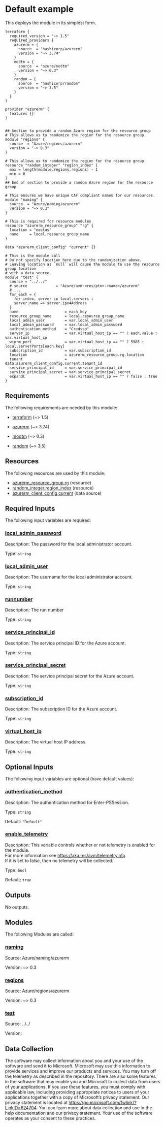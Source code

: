 <!-- BEGIN_TF_DOCS -->
# Default example

This deploys the module in its simplest form.

```hcl
terraform {
  required_version = "~> 1.5"
  required_providers {
    azurerm = {
      source  = "hashicorp/azurerm"
      version = "~> 3.74"
    }
    modtm = {
      source  = "azure/modtm"
      version = "~> 0.3"
    }
    random = {
      source  = "hashicorp/random"
      version = "~> 3.5"
    }
  }
}

provider "azurerm" {
  features {}
}


## Section to provide a random Azure region for the resource group
# This allows us to randomize the region for the resource group.
module "regions" {
  source  = "Azure/regions/azurerm"
  version = "~> 0.3"
}

# This allows us to randomize the region for the resource group.
resource "random_integer" "region_index" {
  max = length(module.regions.regions) - 1
  min = 0
}
## End of section to provide a random Azure region for the resource group

# This ensures we have unique CAF compliant names for our resources.
module "naming" {
  source  = "Azure/naming/azurerm"
  version = "~> 0.3"
}

# This is required for resource modules
resource "azurerm_resource_group" "rg" {
  location = "eastus"
  name     = local.resource_group_name
}

data "azurerm_client_config" "current" {}

# This is the module call
# Do not specify location here due to the randomization above.
# Leaving location as `null` will cause the module to use the resource group location
# with a data source.
module "test" {
  source = "../../"
  # source             = "Azure/avm-<res/ptn>-<name>/azurerm"
  # ...
  for_each = {
    for index, server in local.servers :
    server.name => server.ipv4Address
  }
  name                     = each.key
  resource_group_name      = local.resource_group_name
  local_admin_user         = var.local_admin_user
  local_admin_password     = var.local_admin_password
  authentication_method    = "Credssp"
  server_ip                = var.virtual_host_ip == "" ? each.value : var.virtual_host_ip
  winrm_port               = var.virtual_host_ip == "" ? 5985 : local.serverPorts[each.key]
  subscription_id          = var.subscription_id
  location                 = azurerm_resource_group.rg.location
  tenant                   = data.azurerm_client_config.current.tenant_id
  service_principal_id     = var.service_principal_id
  service_principal_secret = var.service_principal_secret
  expandC                  = var.virtual_host_ip == "" ? false : true
}
```

<!-- markdownlint-disable MD033 -->
## Requirements

The following requirements are needed by this module:

- <a name="requirement_terraform"></a> [terraform](#requirement\_terraform) (~> 1.5)

- <a name="requirement_azurerm"></a> [azurerm](#requirement\_azurerm) (~> 3.74)

- <a name="requirement_modtm"></a> [modtm](#requirement\_modtm) (~> 0.3)

- <a name="requirement_random"></a> [random](#requirement\_random) (~> 3.5)

## Resources

The following resources are used by this module:

- [azurerm_resource_group.rg](https://registry.terraform.io/providers/hashicorp/azurerm/latest/docs/resources/resource_group) (resource)
- [random_integer.region_index](https://registry.terraform.io/providers/hashicorp/random/latest/docs/resources/integer) (resource)
- [azurerm_client_config.current](https://registry.terraform.io/providers/hashicorp/azurerm/latest/docs/data-sources/client_config) (data source)

<!-- markdownlint-disable MD013 -->
## Required Inputs

The following input variables are required:

### <a name="input_local_admin_password"></a> [local\_admin\_password](#input\_local\_admin\_password)

Description: The password for the local administrator account.

Type: `string`

### <a name="input_local_admin_user"></a> [local\_admin\_user](#input\_local\_admin\_user)

Description: The username for the local administrator account.

Type: `string`

### <a name="input_runnumber"></a> [runnumber](#input\_runnumber)

Description: The run number

Type: `string`

### <a name="input_service_principal_id"></a> [service\_principal\_id](#input\_service\_principal\_id)

Description: The service principal ID for the Azure account.

Type: `string`

### <a name="input_service_principal_secret"></a> [service\_principal\_secret](#input\_service\_principal\_secret)

Description: The service principal secret for the Azure account.

Type: `string`

### <a name="input_subscription_id"></a> [subscription\_id](#input\_subscription\_id)

Description: The subscription ID for the Azure account.

Type: `string`

### <a name="input_virtual_host_ip"></a> [virtual\_host\_ip](#input\_virtual\_host\_ip)

Description: The virtual host IP address.

Type: `string`

## Optional Inputs

The following input variables are optional (have default values):

### <a name="input_authentication_method"></a> [authentication\_method](#input\_authentication\_method)

Description: The authentication method for Enter-PSSession.

Type: `string`

Default: `"Default"`

### <a name="input_enable_telemetry"></a> [enable\_telemetry](#input\_enable\_telemetry)

Description: This variable controls whether or not telemetry is enabled for the module.  
For more information see <https://aka.ms/avm/telemetryinfo>.  
If it is set to false, then no telemetry will be collected.

Type: `bool`

Default: `true`

## Outputs

No outputs.

## Modules

The following Modules are called:

### <a name="module_naming"></a> [naming](#module\_naming)

Source: Azure/naming/azurerm

Version: ~> 0.3

### <a name="module_regions"></a> [regions](#module\_regions)

Source: Azure/regions/azurerm

Version: ~> 0.3

### <a name="module_test"></a> [test](#module\_test)

Source: ../../

Version:

<!-- markdownlint-disable-next-line MD041 -->
## Data Collection

The software may collect information about you and your use of the software and send it to Microsoft. Microsoft may use this information to provide services and improve our products and services. You may turn off the telemetry as described in the repository. There are also some features in the software that may enable you and Microsoft to collect data from users of your applications. If you use these features, you must comply with applicable law, including providing appropriate notices to users of your applications together with a copy of Microsoft’s privacy statement. Our privacy statement is located at <https://go.microsoft.com/fwlink/?LinkID=824704>. You can learn more about data collection and use in the help documentation and our privacy statement. Your use of the software operates as your consent to these practices.
<!-- END_TF_DOCS -->